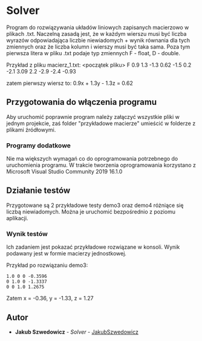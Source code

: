 # Solver

Program do rozwiązywania układów liniowych zapisanych macierzowo w plikach .txt.
Naczelną zasadą jest, że w każdym wierszu musi być liczba wyrazów odpowiadająca liczbie niewiadomych + wynik równania dla tych zmiennych
oraz że liczba kolumn i wierszy musi być taka sama. Poza tym pierwsza litera w pliku .txt podaje typ zmiennych F - float, D - double.

Przykład z pliku macierz_1.txt:
<początek pliku>
F
0.9 1.3 -1.3 0.62
-1.5 0.2 -2.1 3.09
2.2 -2.9 -2.4 -0.93
<koniec pliku>

zatem pierwszy wiersz to:
0.9x + 1.3y - 1.3z = 0.62

## Przygotowania do włączenia programu

Aby uruchomić poprawnie program należy załączyć wszystkie pliki w jednym projekcie, 
zaś folder "przykładowe macierze" umieścić w folderze z plikami źródłowymi.

### Programy dodatkowe

Nie ma większych wymagań co do oprogramowania potrzebnego do uruchomienia programu. 
W trakcie tworzenia oprogramowania korzystano z Microsoft Visual Studio Community 2019 16.1.0

## Działanie testów

Przygotowane są 2 przykładowe testy demo3 oraz demo4 różniące się liczbą niewiadomych. 
Można je uruchomić bezpośrednio z poziomu aplikacji.

### Wynik testów

Ich zadaniem jest pokazać przykładowe rozwiązane w konsoli. Wynik podawany jest w formie macierzy jednostkowej.

Przykład po rozwiązaniu demo3:
```
1.0 0 0 -0.3596
0 1.0 0 -1.3337
0 0 1.0 1.2675
```
Zatem x = -0.36, y = -1.33, z = 1.27

## Autor

* **Jakub Szwedowicz** - *Solver* - [JakubSzwedowicz](https://github.com/JakubSzwedowicz)